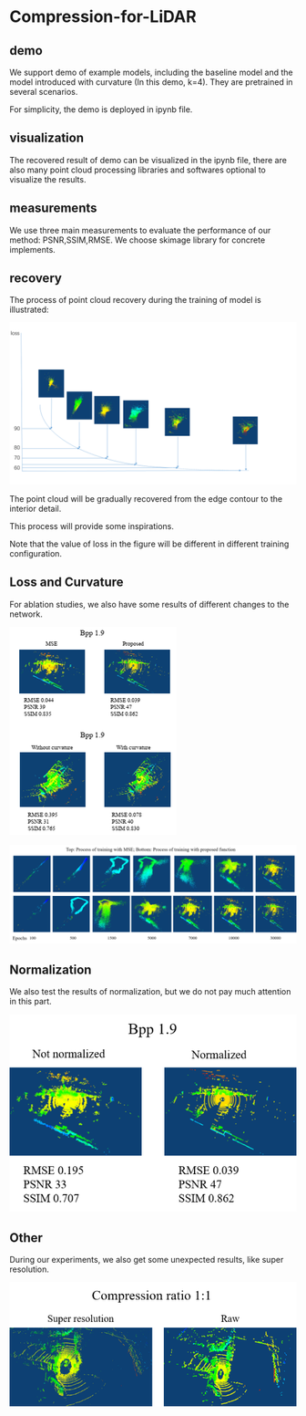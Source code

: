 # Compression-for-LiDAR

## demo
We support demo of example models, including the baseline model and the model introduced with curvature (In this demo, k=4). They are pretrained in several scenarios.

For simplicity, the demo is deployed in ipynb file.

## visualization
The recovered result of demo can be visualized in the ipynb file, there are also many point cloud processing libraries and softwares optional to visualize the results.  

## measurements
We use three main measurements to evaluate the performance of our method: PSNR,SSIM,RMSE. We choose skimage library for concrete implements.

## recovery
The process of point cloud recovery during the training of model is illustrated:

![process of recovery](https://github.com/aboutpc/Compression-for-LiDAR/blob/main/fig/recovery.png)

The point cloud will be gradually recovered from the edge contour to the interior detail.

This process will provide some inspirations.

Note that the value of loss in the figure will be different in different training configuration.

## Loss and Curvature

For ablation studies, we also have some results of different changes to the network.

![Loss and Curvature](https://github.com/aboutpc/Compression-for-LiDAR/blob/main/ablation_study/loss_and_curvature.png)

![training_process_loss](https://github.com/aboutpc/Compression-for-LiDAR/blob/main/fig/training_process_loss.png)

## Normalization

We also test the results of normalization, but we do not pay much attention in this part.

![Normalization](https://github.com/aboutpc/Compression-for-LiDAR/blob/main/ablation_study/normalization.png)

## Other

During our experiments, we also get some unexpected results, like super resolution.

![super resolution](https://github.com/aboutpc/Compression-for-LiDAR/blob/main/fig/super_resolution.png)

